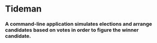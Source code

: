 # Tideman

### A command-line application simulates elections and arrange candidates based on votes in order to figure the winner candidate.
